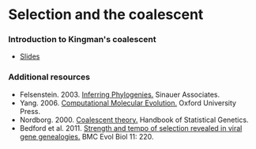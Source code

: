# Selection and the coalescent
 
### Introduction to Kingman's coalescent

 * [Slides](slides.html)

### Additional resources

 * Felsenstein. 2003. [Inferring Phylogenies.](http://www.amazon.com/Inferring-Phylogenies-Joseph-Felsenstein/dp/0878931775) Sinauer Associates.
 * Yang. 2006. [Computational Molecular Evolution.](http://www.amazon.com/Computational-Molecular-Evolution-Oxford-Ecology/dp/0198567022) Oxford University Press.
 * Nordborg. 2000. [Coalescent theory.](https://cseweb.ucsd.edu/classes/wi13/cse280A-a/notes/nordborg_coalescent.pdf) Handbook of Statistical Genetics.
 * Bedford et al. 2011. [Strength and tempo of selection revealed in viral gene genealogies.](http://bedford.io/papers/bedford-tree-topology/) BMC Evol Biol 11: 220.
